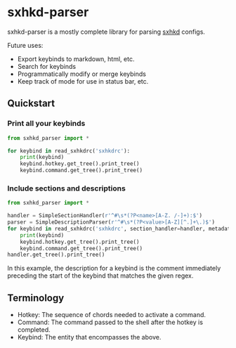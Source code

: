 # sxhkd-parser

sxhkd-parser is a mostly complete library for parsing
[sxhkd](https://github.com/baskerville/sxhkd) configs.

Future uses:
  - Export keybinds to markdown, html, etc.
  - Search for keybinds
  - Programmatically modify or merge keybinds
  - Keep track of mode for use in status bar, etc.

## Quickstart

### Print all your keybinds

```python
from sxhkd_parser import *

for keybind in read_sxhkdrc('sxhkdrc'):
    print(keybind)
    keybind.hotkey.get_tree().print_tree()
    keybind.command.get_tree().print_tree()
```

### Include sections and descriptions

```python
from sxhkd_parser import *

handler = SimpleSectionHandler(r'^#\s*(?P<name>[A-Z. /-]+):$')
parser = SimpleDescriptionParser(r'^#\s*(?P<value>[A-Z][^.]+\.)$')
for keybind in read_sxhkdrc('sxhkdrc', section_handler=handler, metadata_parser=parser):
    print(keybind)
    keybind.hotkey.get_tree().print_tree()
    keybind.command.get_tree().print_tree()
handler.get_tree().print_tree()
```

In this example, the description for a keybind is the comment immediately
preceding the start of the keybind that matches the given regex.

## Terminology

- Hotkey: The sequence of chords needed to activate a command.
- Command: The command passed to the shell after the hotkey is completed.
- Keybind: The entity that encompasses the above.
